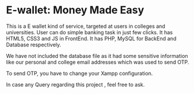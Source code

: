 # E-wallet: Money Made Easy

This is a E wallet kind of service, targeted at users in colleges and universities. User can do simple banking task in just few clicks.
It has HTML5, CSS3 and JS in FrontEnd.
It has PHP, MySQL for BackEnd and Database respectively.

We have not included the database file as it had some sensitive information like our personal and college email addresses which was used to send OTP.

To send OTP, you have to change your Xampp configuration.

In case any Query regarding this project , feel free to ask.
